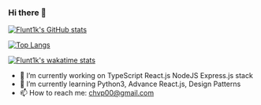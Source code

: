 ### Hi there 👋

[![Flunt1k's GitHub stats](https://github-readme-stats.vercel.app/api?username=flunt1k&show_icons=true&theme=tokyonight)](https://github.com/anuraghazra/github-readme-stats)

[![Top Langs](https://github-readme-stats.vercel.app/api/top-langs/?username=flunt1k&layout=compact&theme=tokyonight)](https://github.com/anuraghazra/github-readme-stats)

[![Flunt1k's wakatime stats](https://github-readme-stats.vercel.app/api/wakatime?username=flunt1k)](https://github.com/anuraghazra/github-readme-stats)

- 🔭 I’m currently working on TypeScript React.js NodeJS Express.js stack
- 🌱 I’m currently learning Python3, Advance React.js, Design Patterns
- 📫 How to reach me: chvp00@gmail.com
